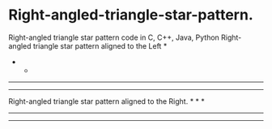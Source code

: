 # Right-angled-triangle-star-pattern.
Right-angled triangle star pattern code in C, C++, Java, Python
Right-angled triangle star pattern aligned to the Left
*
* *
* * *
* * * *
Right-angled triangle star pattern aligned to the Right.
      *
    * *
  * * *
* * * *
